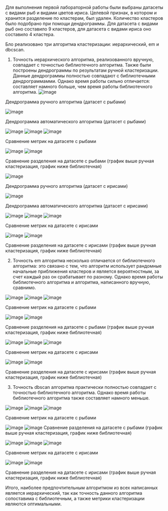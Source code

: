 Для выполнения первой лабораторной работы были выбраны датасеты с видами рыб и видами цветов ириса. Целевой признак, в котором и хранится разделение по кластерам, был удален. Количество кластеров было подобрано при помощи дендрограммы. Для датасета с видами рыб оно составило 9 кластеров, для датасета с видами ириса оно составило 4 кластера.

Бло реализовано три алгоритма кластеризации: иерархический, em и dbcscan. 

1. Точность иерархического алгоритма, реализованного вручную, совпадает с точностью библиотечного алгоритма. Также были построены дендрограммы по результатам ручной кластеризации. Данные дендрограммы полностью совпадают с библиотечными дендрограммамми. Однако время работы сильно отличается: составляет намного больше, чем время работы библиотечного алгоритма.
![image](https://github.com/user-attachments/assets/6703c771-df20-408b-aea0-e0b3b27364bc)

Дендрограмма ручного алгоритма (датасет с рыбами)

![image](https://github.com/user-attachments/assets/a6806f1e-5db9-48e1-9830-d66a7c436102)

Дендрограмма автоматического алгоритма (датасет с рыбами)

![image](https://github.com/user-attachments/assets/4c7f2fcc-9021-4589-b5eb-44ecdc93a526)
![image](https://github.com/user-attachments/assets/a2b0395a-09c0-4d1a-88f9-1898b42bcb95)
![image](https://github.com/user-attachments/assets/cf3aba97-dcd7-42b8-8e25-537503a6b23e)

Сравнение метрик на датасете с рыбами

![image](https://github.com/user-attachments/assets/487e2027-0ee4-45a6-9ed3-18ab0fa93054)
![image](https://github.com/user-attachments/assets/00782529-4e38-4b48-8b38-a312b294d9d4)

Сравнение разделения на датасете с рыбами (график выше ручная кластеризация, график ниже библиотечная)

![image](https://github.com/user-attachments/assets/5e139d90-3972-4fd4-ae39-06e54e94c701)

Дендрограмма ручного алгоритма (датасет с ирисами)

![image](https://github.com/user-attachments/assets/fbdf2ab2-f9ba-43df-a355-2f6e4eebbb15)

Дендрограмма автоматического алгоритма (датасет с ирисами)

![image](https://github.com/user-attachments/assets/361816de-8f76-4c14-8f22-acaae6c12ee0)
![image](https://github.com/user-attachments/assets/b36cbe65-f76f-4a9b-b8d9-b210170e3ee5)
![image](https://github.com/user-attachments/assets/5d77f92e-e2c8-4040-9f9e-3cca62bd70ea)

Сравнение метрик на датасете с ирисами

![image](https://github.com/user-attachments/assets/d73fa578-5d98-4a52-8fc1-72def80f700a)
![image](https://github.com/user-attachments/assets/e7f27183-52c4-4efc-b77d-a204941ce796)

Сравнение разделения на датасете с ирисами (график выше ручная кластеризация, график ниже библиотечная)

2. Точность em алгоритма несколько отличается от библиотечного алгоритма: это связано с тем, что алгоритм использует рандомные начальные приближения кластеров и является вероятностным, за счет каждый раз он срабатывает по разному. Однако время работы библиотечного алгоритма и алгоритма, написанного вручную, сравнимо.
   
![image](https://github.com/user-attachments/assets/b39411d1-1086-4947-b3ec-a34a0c75b799)
![image](https://github.com/user-attachments/assets/9c0677fc-8f0b-432b-83f7-7e7fa119ca84)
![image](https://github.com/user-attachments/assets/9e8adc20-3040-4bda-b301-1b79c200a18e)

Сравнение метрик на датасете с рыбами

![image](https://github.com/user-attachments/assets/6ee15756-173f-4b11-8cda-6efa0d033c6c)
![image](https://github.com/user-attachments/assets/0370a1bc-c841-462c-aad0-4f11d09c45ae)

Сравнение разделения на датасете с рыбами (график выше ручная кластеризация, график ниже библиотечная)

![image](https://github.com/user-attachments/assets/191a7fe7-c919-4396-8540-49949011f32f)
![image](https://github.com/user-attachments/assets/2fdc49e9-c561-406e-b878-01602d070c4b)
![image](https://github.com/user-attachments/assets/f2f764f0-7f54-4f88-a54d-a4cad93e0d3c)

Сравнение метрик на датасете с ирисами

![image](https://github.com/user-attachments/assets/0a811b8e-e721-4bb5-aa49-c57cd8a54158)
![image](https://github.com/user-attachments/assets/919e1915-7a62-4bf9-9ae9-c4b11baad28d)

Сравнение разделения на датасете с ирисами (график выше ручная кластеризация, график ниже библиотечная)

3. Точность dbscan алгоритма практически полностью совпадает с точностью библиотечного алгоритма. Однако время работы библиотечного алгоритма также составляет намного меньше.

![image](https://github.com/user-attachments/assets/6041dd0d-bcf5-4be2-88d3-727dad6611da)
![image](https://github.com/user-attachments/assets/175e59be-9e2e-49cb-95bf-9f5fd2cbbcea)
![image](https://github.com/user-attachments/assets/70a1592f-7831-407d-b761-045bf95081cd)

Сравнение метрик на датасете с рыбами

![image](https://github.com/user-attachments/assets/7527a889-0713-447b-b7e3-7c78e74b79f9)
![image](https://github.com/user-attachments/assets/753676f7-6f01-4e1c-99c8-020f957b64dc)
Сравнение разделения на датасете с рыбами (график выше ручная кластеризация, график ниже библиотечная)

![image](https://github.com/user-attachments/assets/1e4436b7-c894-4fd6-b991-1570d6b79940)
![image](https://github.com/user-attachments/assets/b917f9e4-296c-4a77-b303-31a99d9ee7ac)
![image](https://github.com/user-attachments/assets/978a53df-70ac-4450-aebd-2d5a3ce9f543)

Сравнение метрик на датасете с ирисами

![image](https://github.com/user-attachments/assets/7db774d3-2f3f-4420-bbf3-f4294d696f0d)
![image](https://github.com/user-attachments/assets/a865af70-3495-4523-92ca-ab8c42c93378)

Сравнение разделения на датасете с ирисами (график выше ручная кластеризация, график ниже библиотечная)

Итого, наиболее предпочтительным алгоритмом из всех написанных является иерархический, так как точность данного алгоритма сопоставима с библиотечным, а также метрики кластеризации являются оптимальными.
